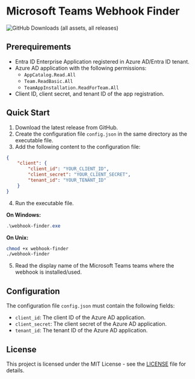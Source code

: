 # Microsoft Teams Webhook Finder

![GitHub Downloads (all assets, all releases)](https://img.shields.io/github/downloads/SecNex/teams-webhook-finder/total)

## Prerequirements

- Entra ID Enterprise Application registered in Azure AD/Entra ID tenant.
- Azure AD application with the following permissions:
  - `AppCatalog.Read.All`
  - `Team.ReadBasic.All`
  - `TeamAppInstallation.ReadForTeam.All`
- Client ID, client secret, and tenant ID of the app registration.

## Quick Start

1. Download the latest release from GitHub.
2. Create the configuration file `config.json` in the same directory as the executable file.
3. Add the following content to the configuration file:

```json
{
    "client": {
        "client_id": "YOUR_CLIENT_ID",
        "client_secret": "YOUR_CLIENT_SECRET",
        "tenant_id": "YOUR_TENANT_ID"
    }
}
```

4. Run the executable file.

**On Windows:**

```powershell
.\webhook-finder.exe
```

**On Unix:**

```bash
chmod +x webhook-finder
./webhook-finder
```
5. Read the display name of the Microsoft Teams teams where the webhook is installed/used.

## Configuration

The configuration file `config.json` must contain the following fields:

- `client_id`: The client ID of the Azure AD application.
- `client_secret`: The client secret of the Azure AD application.
- `tenant_id`: The tenant ID of the Azure AD application.

## License

This project is licensed under the MIT License - see the [LICENSE](LICENSE) file for details.
